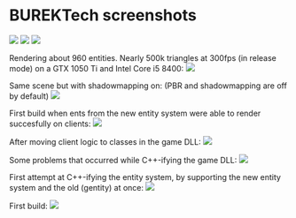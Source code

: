 # BUREKTech screenshots

![](https://i.imgur.com/m6ZMQ3q.jpg)
![](https://i.imgur.com/B10ahYJ.jpg)
![](https://i.imgur.com/LBFrzY1.jpg)

Rendering about 960 entities. Nearly 500k triangles at 300fps (in release mode) on a GTX 1050 Ti and Intel Core i5 8400:
![](https://i.imgur.com/AcynQIH.jpg)

Same scene but with shadowmapping on: (PBR and shadowmapping are off by default)
![](https://i.imgur.com/2kVVSBb.jpg)

First build when ents from the new entity system were able to render succesfully on clients:
![](https://i.imgur.com/22abGzj.jpg)

After moving client logic to classes in the game DLL:
![](https://i.imgur.com/Ohvr620.jpg)

Some problems that occurred while C++-ifying the game DLL:
![](https://i.imgur.com/2nhxMaU.jpg)

First attempt at C++-ifying the entity system, by supporting the new entity system and the old (gentity) at once:
![](https://i.imgur.com/lN064ej.jpg)

First build:
![](https://i.imgur.com/EewGj4W.jpg)